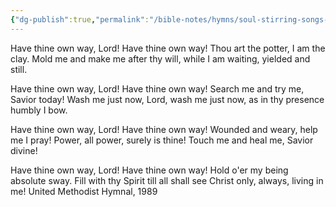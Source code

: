 ```yaml
---
{"dg-publish":true,"permalink":"/bible-notes/hymns/soul-stirring-songs-and-hymns/have-thine-own-way-lord/","title":"Have Thine Own Way, Lord!","created":"","updated":""}
---
```



Have thine own way, Lord!
Have thine own way!
Thou art the potter,
I am the clay.
Mold me and make me
after thy will,
while I am waiting,
yielded and still.

Have thine own way, Lord!
Have thine own way!
Search me and try me,
Savior today!
Wash me just now, Lord,
wash me just now,
as in thy presence
humbly I bow.

Have thine own way, Lord!
Have thine own way!
Wounded and weary,
help me I pray!
Power, all power,
surely is thine!
Touch me and heal me,
Savior divine!

Have thine own way, Lord!
Have thine own way!
Hold o'er my being
absolute sway.
Fill with thy Spirit
till all shall see
Christ only, always,
living in me!
United Methodist Hymnal, 1989